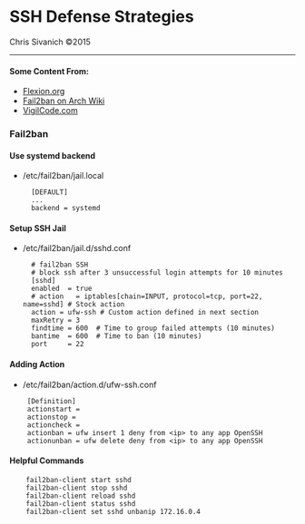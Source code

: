 SSH Defense Strategies
==========
Chris Sivanich ©2015

---------

#### Some Content From:

- [Flexion.org](https://flexion.org/posts/2012-11-ssh-brute-force-defence.html)
- [Fail2ban on Arch Wiki](https://wiki.archlinux.org/index.php/Fail2ban)
- [VigilCode.com](http://blog.vigilcode.com/2011/05/ufw-with-fail2ban-quick-secure-setup-part-ii/)

### Fail2ban

#### Use systemd backend

- /etc/fail2ban/jail.local

        [DEFAULT]
        ...
        backend = systemd

#### Setup SSH Jail

- /etc/fail2ban/jail.d/sshd.conf

        # fail2ban SSH
        # block ssh after 3 unsuccessful login attempts for 10 minutes
        [sshd]
        enabled  = true
        # action   = iptables[chain=INPUT, protocol=tcp, port=22, name=sshd] # Stock action
        action = ufw-ssh # Custom action defined in next section
        maxRetry = 3
        findtime = 600  # Time to group failed attempts (10 minutes)
        bantime  = 600  # Time to ban (10 minutes)
        port     = 22

#### Adding Action

 - /etc/fail2ban/action.d/ufw-ssh.conf

        [Definition]
        actionstart =
        actionstop =
        actioncheck =
        actionban = ufw insert 1 deny from <ip> to any app OpenSSH
        actionunban = ufw delete deny from <ip> to any app OpenSSH

#### Helpful Commands

        fail2ban-client start sshd
        fail2ban-client stop sshd
        fail2ban-client reload sshd
        fail2ban-client status sshd
        fail2ban-client set sshd unbanip 172.16.0.4
